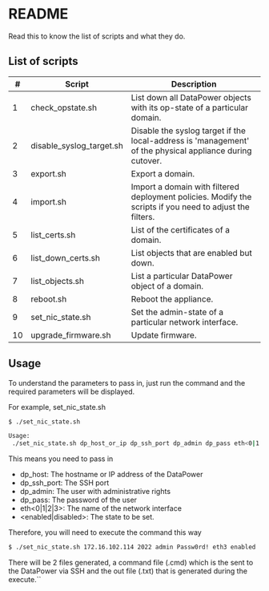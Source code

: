 # README

Read this to know the list of scripts and what they do.



## List of scripts



| #    | Script                   | Description                                                  |
| ---- | ------------------------ | ------------------------------------------------------------ |
| 1    | check_opstate.sh         | List down all DataPower objects with its op-state of a particular domain. |
| 2    | disable_syslog_target.sh | Disable the syslog target if the local-address is 'management' of the physical appliance during cutover. |
| 3    | export.sh                | Export a domain.                                             |
| 4    | import.sh                | Import a domain with filtered deployment policies. Modify the scripts if you need to adjust the filters. |
| 5    | list_certs.sh            | List of the certificates of a domain.                        |
| 6    | list_down_certs.sh       | List objects that are enabled but down.                      |
| 7    | list_objects.sh          | List a particular DataPower object of a domain.              |
| 8    | reboot.sh                | Reboot the appliance.                                        |
| 9    | set_nic_state.sh         | Set the admin-state of a particular network interface.       |
| 10   | upgrade_firmware.sh      | Update firmware.                                             |



## Usage

To understand the parameters to pass in, just run the command and the required parameters will be displayed.

For example, set_nic_state.sh

```sh
$ ./set_nic_state.sh

Usage:
 ./set_nic_state.sh dp_host_or_ip dp_ssh_port dp_admin dp_pass eth<0|1|2|3> <enabled|disabled>
```

This means you need to pass in

- dp_host: The hostname or IP address of the DataPower
- dp_ssh_port: The SSH port
- dp_admin: The user with administrative rights
- dp_pass: The password of the user
- eth<0|1|2|3>: The name of the network interface
- <enabled|disabled>: The state to be set.



Therefore, you will need to execute the command this way

```sh
$ ./set_nic_state.sh 172.16.102.114 2022 admin Passw0rd! eth3 enabled
```



There will be 2 files generated, a command file (.cmd) which is the sent to the DataPower via SSH and the out file (.txt) that is generated during the execute.``
